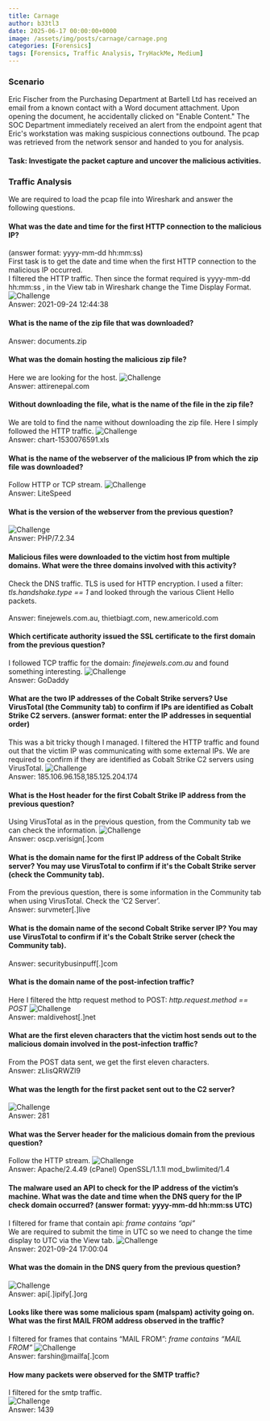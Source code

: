 ```yaml
---
title: Carnage
author: b33tl3
date: 2025-06-17 00:00:00+0000
image: /assets/img/posts/carnage/carnage.png
categories: [Forensics]
tags: [Forensics, Traffic Analysis, TryHackMe, Medium]
---
```


### Scenario
Eric Fischer from the Purchasing Department at Bartell Ltd has received an email from a known contact with a Word document attachment.  Upon opening the document, he accidentally clicked on "Enable Content."  The SOC Department immediately received an alert from the endpoint agent that Eric's workstation was making suspicious connections outbound. The pcap was retrieved from the network sensor and handed to you for analysis.
#### Task: Investigate the packet capture and uncover the malicious activities.

### Traffic Analysis
We are required to load the pcap file into Wireshark and answer the following questions. 

#### What was the date and time for the first HTTP connection to the malicious IP?
(answer format: yyyy-mm-dd hh:mm:ss) <br>
First task is to get the date and time when the first HTTP connection to the malicious IP occurred. <br>
I filtered the HTTP traffic. Then since the format required is yyyy-mm-dd hh:mm:ss , in the View tab in Wireshark change the Time Display Format. <br>
![Challenge](/assets/img/posts/carnage/time.png) <br>
Answer: 2021-09-24 12:44:38

#### What is the name of the zip file that was downloaded?
Answer: documents.zip

#### What was the domain hosting the malicious zip file?
Here we are looking for the host.
![Challenge](/assets/img/posts/carnage/domain.png) <br>
Answer: attirenepal.com

#### Without downloading the file, what is the name of the file in the zip file?
We are told to find the name without downloading the zip file. Here I simply followed the HTTP traffic.
![Challenge](/assets/img/posts/carnage/file.png) <br>
Answer: chart-1530076591.xls

#### What is the name of the webserver of the malicious IP from which the zip file was downloaded?
Follow HTTP or TCP stream.
![Challenge](/assets/img/posts/carnage/server.png) <br>
Answer: LiteSpeed

#### What is the version of the webserver from the previous question?
![Challenge](/assets/img/posts/carnage/version.png) <br>
Answer: PHP/7.2.34

#### Malicious files were downloaded to the victim host from multiple domains. What were the three domains involved with this activity?
Check the DNS traffic. 
TLS is used for HTTP encryption. I used a filter: _tls.handshake.type == 1_ and looked through the various Client Hello packets. <br>  
Answer: finejewels.com.au, thietbiagt.com, new.americold.com

#### Which certificate authority issued the SSL certificate to the first domain from the previous question?
I followed TCP traffic for the domain: _finejewels.com.au_ and found something interesting.
![Challenge](/assets/img/posts/carnage/cert.png) <br>
Answer: GoDaddy

#### What are the two IP addresses of the Cobalt Strike servers? Use VirusTotal (the Community tab) to confirm if IPs are identified as Cobalt Strike C2 servers. (answer format: enter the IP addresses in sequential order)
This was a bit tricky though I managed. I filtered the HTTP traffic and found out that the victim IP was communicating with some external IPs. We are required to confirm if they are identified as Cobalt Strike C2 servers using VirusTotal.
![Challenge](/assets/img/posts/carnage/ip.png) <br>
Answer: 185.106.96.158,185.125.204.174

#### What is the Host header for the first Cobalt Strike IP address from the previous question?
Using VirusTotal as in the previous question, from the Community tab we can check the information.
![Challenge](/assets/img/posts/carnage/host.png) <br>
Answer: oscp.verisign[.]com

#### What is the domain name for the first IP address of the Cobalt Strike server? You may use VirusTotal to confirm if it's the Cobalt Strike server (check the Community tab).
From the previous question, there is some information in the Community tab when using VirusTotal. Check the ‘C2 Server’. <br>
Answer: survmeter[.]live

#### What is the domain name of the second Cobalt Strike server IP?  You may use VirusTotal to confirm if it's the Cobalt Strike server (check the Community tab).
Answer: securitybusinpuff[.]com

#### What is the domain name of the post-infection traffic?
Here I filtered the http request method to POST: _http.request.method == POST_
![Challenge](/assets/img/posts/carnage/post.png) <br>
Answer: maldivehost[.]net

#### What are the first eleven characters that the victim host sends out to the malicious domain involved in the post-infection traffic? 
From the POST data sent, we get the first eleven characters. <br>
Answer: zLIisQRWZI9

#### What was the length for the first packet sent out to the C2 server?
![Challenge](/assets/img/posts/carnage/len.png) <br>
Answer: 281

#### What was the Server header for the malicious domain from the previous question?
Follow the HTTP stream.
![Challenge](/assets/img/posts/carnage/server_header.png) <br>
Answer: Apache/2.4.49 (cPanel) OpenSSL/1.1.1l mod_bwlimited/1.4

#### The malware used an API to check for the IP address of the victim’s machine. What was the date and time when the DNS query for the IP check domain occurred? (answer format: yyyy-mm-dd hh:mm:ss UTC)
I filtered for frame that contain api: _frame contains “api”_ <br>
We are required to submit the time in UTC so we need to change the time display to UTC via the View tab.
![Challenge](/assets/img/posts/carnage/view.png) <br>
Answer: 2021-09-24 17:00:04

#### What was the domain in the DNS query from the previous question?
![Challenge](/assets/img/posts/carnage/dns.png) <br>
Answer: api[.]ipify[.]org

#### Looks like there was some malicious spam (malspam) activity going on. What was the first MAIL FROM address observed in the traffic?
I filtered for frames that contains “MAIL FROM”: _frame contains “MAIL FROM”_
![Challenge](/assets/img/posts/carnage/from.png) <br>
Answer: farshin@mailfa[.]com

#### How many packets were observed for the SMTP traffic?
I filtered for the smtp traffic. <br>
![Challenge](/assets/img/posts/carnage/packets.png) <br>
Answer: 1439
